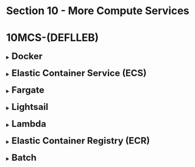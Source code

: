 # Section 10 - More Compute Services

# **10MCS-(DEFLLEB)**

<details>
  	<summary>
		<strong>
			<font size=5>
				Docker
			</font>
		</strong>
	</summary>
	<font size=4>
		Run applications in containers that run the same way, regardless of where they're run
	</font>
</details>

<br>

<details>
  	<summary>
		<strong>
			<font size=5>
				Elastic Container Service (ECS)
			</font>
		</strong>
	</summary>
	<font size=4>
		Run <strong>Docker</strong> containers by provisioning EC2 Instances
	</font>
</details>

<br>

<details>
  	<summary>
		<strong>
			<font size=5>
				Fargate
			</font>
		</strong>
	</summary>
	<font size=4>
		Run <strong>Docker</strong> containers without provisioning EC2 instances; Serverless
	</font>
</details>

<br>

<details>
  	<summary>
		<strong>
			<font size=5>
				Lightsail
			</font>
		</strong>
	</summary>
	<font size=4>
		Predictable, low pricing for simple applications
	</font>
</details>

<br>

<details>
  	<summary>
		<strong>
			<font size=5>
				Lambda
			</font>
		</strong>
	</summary>
	<font size=4>
		- Serverless, FaaS, automated scaling, reactive
	</font>
	<br>
	<font size=4>
		- Invocation time is up to 15 minutes
	</font>
	<br>
	<font size=4>
		- Supports many programming languages except Docker
	</font>
	<br>
	<font size=4>
		- <strong>API Gateway</strong> = Expose Lambda functions as a <strong>HTTP API</strong>
	</font>
	<br>
	<font size=4>
		- <strong>2 types of Lambda Billing:</strong>
	</font>
	<br>
	<font size=3>
		&nbsp; &nbsp; - Time run * RAM provisioned
	</font>
	<br>
	<font size=3>
		&nbsp; &nbsp; - Number of calls/invocations
	</font>
	
</details>

<br>

<details>
  	<summary>
		<strong>
			<font size=5>
				Elastic Container Registry (ECR)
			</font>
		</strong>
	</summary>
	<font size=4>
		Store <strong>Docker</strong> containers on AWS; Ran by <strong>ECS</strong> or <strong>Fargate</strong>
	</font>
</details>

<br>

<details>
  	<summary>
		<strong>
			<font size=5>
				Batch
			</font>
		</strong>
	</summary>
	<font size=4>
		Run batch (vast amount) jobs on AWS across managed EC2 Instances
	</font>
</details>